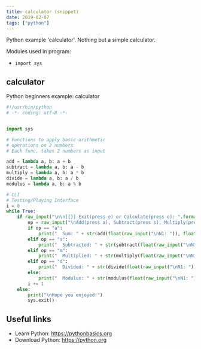 ```yaml
---
title: calculator (snippet)
date: 2019-02-07
tags: ["python"]
---
```

Python example 'calculator'. Nothing but a simple calculator.


Modules used in program: 
* `import sys`

## calculator

Python beginners example: calculator

```python
#!/usr/bin/python
# -*- coding: utf-8 -*-


import sys

# Functions to apply basic arithmetic
# operations on 2 numbers 
# Each func, takes 2 numbers as input

add = lambda a, b: a + b 
subtract = lambda a, b: a - b 
multiply = lambda a, b: a * b 
divide = lambda a, b: a / b 
modulus = lambda a, b: a % b 

# CLI
# Testing/Playing Interface
i = 0
while True:
	if raw_input("\n\n[{}] Exit(press e) or Calculate(press c): ".format(i)) == "c":
		op = raw_input("\nAdd(press a), Subtract(press s), Multiply(press m),\nDivide(press d), Modulus(press mo): ").strip().lower()
		if op == "a":
			print("  Sum: " + str(add(float(raw_input("\nN1: ")), float(raw_input("N2: ")))))
		elif op == "s":
			print("  Subtracted: " + str(subtract(float(raw_input("\nN1: ")), float(raw_input("N2: ")))))
		elif op == "m":
			print("  Multiplied: " + str(multiply(float(raw_input("\nN1: ")), float(raw_input("N2: ")))))
		elif op == "d":
			print("  Divided: " + str(divide(float(raw_input("\nN1: ")), float(raw_input("N2: ")))))
		else:
			print("  Modulus: " + str(modulus(float(raw_input("\nN1: ")), float(raw_input("N2: ")))))
		i += 1
	else:
		print("\nHope you enjoyed!")
		sys.exit()


```

## Useful links

- Learn Python: https://pythonbasics.org
- Download Python: https://python.org
